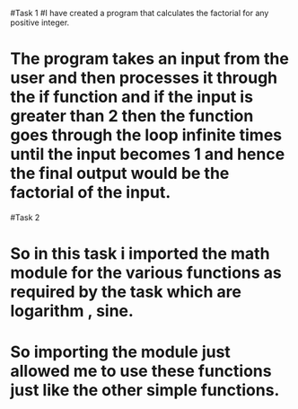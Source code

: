#Task 1
#I have created a program that calculates the factorial for any positive integer.
# The program takes an input from the user and then processes it through the if function and if the input is greater than 2 then the function goes through the loop infinite times until the input becomes 1 and hence the final output would be the factorial of the input.

#Task 2
# So in this task i imported the math module for the various functions as required by the task which are logarithm , sine.
# So importing the module just allowed me to use these functions just like the other simple functions.
